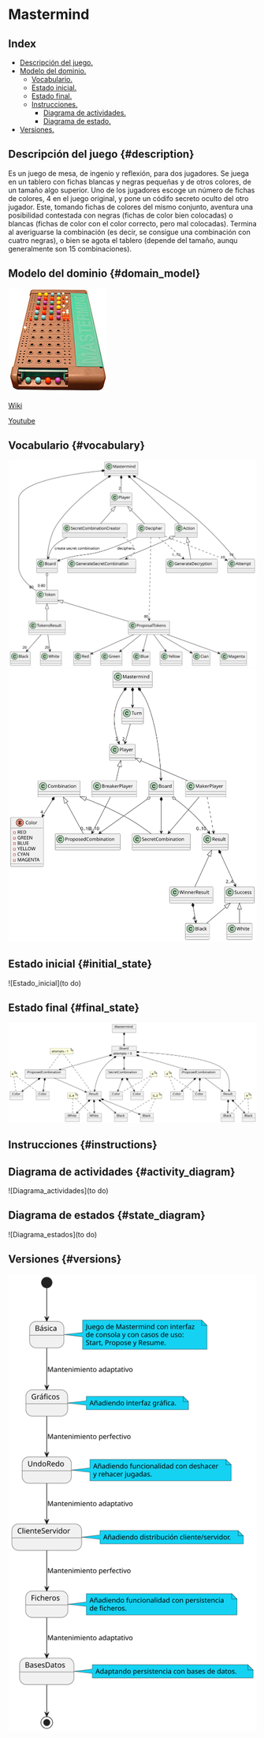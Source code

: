# Mastermind

## Index

* [Descripción del juego.](#description)
* [Modelo del dominio.](#domain_model)
  * [Vocabulario.](#vocabulary)
  * [Estado inicial.](#initial_state)
  * [Estado final.](#final_state)
  * [Instrucciones.](#instructions)
    * [Diagrama de actividades.](#activity_diagram)
    * [Diagrama de estado.](#state_diagram)
* [Versiones.](#versions)

## Descripción del juego {#description}

Es un juego de mesa, de ingenio y reflexión, para dos jugadores.
Se juega en un tablero con fichas blancas y negras pequeñas y de otros colores, de un tamaño algo superior. Uno de los jugadores escoge un número de fichas de colores, 4 en el juego original, y pone un códifo secreto oculto del otro jugador. Este, tomando fichas de colores del mismo conjunto, aventura una posibilidad contestada con negras (fichas de color bien colocadas) o blancas (fichas de color con el color correcto, pero mal colocadas).
Termina al averiguarse la combinación (es decir, se consigue una combinación con cuatro negras), o bien se agota el tablero (depende del tamaño, aunqu generalmente son 15 combinaciones).

## Modelo del dominio {#domain_model}

![Mastermind](/Diagrams/out/mastermind.jpg)

[Wiki](https://es.wikipedia.org/wiki/Mastermind)

[Youtube](https://www.youtube.com/watch?v=2-hTeg2M6GQ)

## Vocabulario {#vocabulary}

![Vocabulario](/docs/diagrams/out/mastermind_domain_model/mastermind_domain_model.svg)
![Vocabulario](/docs/diagrams/out/mastermind_domain_model/mastermind_domain_model2.svg)

## Estado inicial {#initial_state}

![Estado_inicial](to do)

## Estado final {#final_state}

![Estado_final](/docs/diagrams/out/mastermind_domain_model/final_state.svg)

## Instrucciones {#instructions}

## Diagrama de actividades {#activity_diagram}

![Diagrama_actividades](to do)

## Diagrama de estados {#state_diagram}

![Diagrama_estados](to do)

## Versiones {#versions}

![Versiones](/docs/diagrams/out/versiones.svg)
